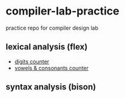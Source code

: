 # compiler-lab-practice 
practice repo for compiler design lab

## lexical analysis (flex)
- [digits counter](./lexer/count-digits/) 
- [vowels & consonants counter](./lexer/count-vowels-consonants/)

## syntax analysis (bison)